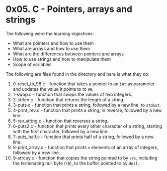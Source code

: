 # 0x05. C - Pointers, arrays and strings
The following were the learning objectives:
-   What are pointers and how to use them
-   What are arrays and how to use them
-   What are the differences between pointers and arrays
-   How to use strings and how to manipulate them
-   Scope of variables

The following are files found in the directory and  here is what they do:
1. 0-reset_to_98.c - function that takes a pointer to an `int` as parameter and updates the value it points to to `98`.
2. 1-swap.c - function that swaps the values of two integers.
3. 2-strlen.c - function that returns the length of a string.
4. 3-puts.c - function that prints a string, followed by a new line, to `stdout`.
5. 4-print_rev.c - function that prints a string, in reverse, followed by a new line.
6. 5-rev_string.c - function that reverses a string.
7. 6-puts2.c - function that prints every other character of a string, starting with the first character, followed by a new line.
9. 7-puts_half.c - function that prints half of a string, followed by a new line.
10. 8-print_array.c - function that prints `n` elements of an array of integers, followed by a new line.
11. 9-strcpy.c - function that copies the string pointed to by `src`, including the terminating null byte (`\0`), to the buffer pointed to by `dest`.